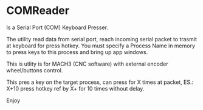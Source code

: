 # COMReader

Is a Serial Port (COM) Keyboard Presser.

The utility read data from serial port, reach incoming serial packet to trasmit at keyboard for press hotkey.
You must specify a Process Name in memory to press keys to this process and bring up app windows.

This is utlity is for MACH3 (CNC software) with external encoder wheel/buttons control.

This pres a key on the target process, can press for X times at packet, ES.: X+10 press hotkey ref by X+ for 10 times without delay.

Enjoy
